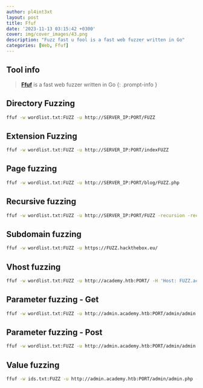 ```yaml
---
author: pl4int3xt
layout: post
title: Ffuf
date: '2023-11-13 03:15:42 +0300'
cover: img/cover_images/43.png
description: "Fuzz fast u fool is a fast web fuzzer written in Go"
categories: [Web, Ffuf]
---
```


## Tool info
> **[Ffuf](https://github.com/ffuf/ffuf)** is a fast web fuzzer written in Go 
{: .prompt-info }

## Directory Fuzzing
```bash
ffuf -w wordlist.txt:FUZZ -u http://SERVER_IP:PORT/FUZZ
```

## Extension Fuzzing
```bash
ffuf -w wordlist.txt:FUZZ -u http://SERVER_IP:PORT/indexFUZZ
```

## Page fuzzing
```bash
ffuf -w wordlist.txt:FUZZ -u http://SERVER_IP:PORT/blog/FUZZ.php
```

## Recursive fuzzing
```bash
ffuf -w wordlist.txt:FUZZ -u http://SERVER_IP:PORT/FUZZ -recursion -recursion-depth 1 -e .php -v
```

## Subdomain fuzzing
```bash
ffuf -w wordlist.txt:FUZZ -u https://FUZZ.hackthebox.eu/
```

## Vhost fuzzing
```bash
ffuf -w wordlist.txt:FUZZ -u http://academy.htb:PORT/ -H 'Host: FUZZ.academy.htb' -fs xxx
```

## Parameter fuzzing - Get
```bash
ffuf -w wordlist.txt:FUZZ -u http://admin.academy.htb:PORT/admin/admin.php?FUZZ=key -fs xxx
```

## Parameter fuzzing - Post
```bash
ffuf -w wordlist.txt:FUZZ -u http://admin.academy.htb:PORT/admin/admin.php -X POST -d 'FUZZ=key' -H 'Content-Type: application/x-www-form-urlencoded' -fs xxx
```

## Value fuzzing
```bash
ffuf -w ids.txt:FUZZ -u http://admin.academy.htb:PORT/admin/admin.php -X POST -d 'id=FUZZ' -H 'Content-Type: application/x-www-form-urlencoded' -fs xxx
```